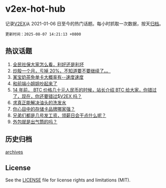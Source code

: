 # v2ex-hot-hub

 记录[V2EX](https://www.v2ex.com/)从 2021-01-06 日至今的热门话题。每小时抓取一次数据，按天[归档](archives)。

`更新时间：2025-08-07 14:21:13 +0800`

## 热议话题

1. [全民社保大家怎么看，利好还是利坏](https://www.v2ex.com/t/1150537)
1. [炒股一个月，亏掉 20%，不知道要不要继续了。。](https://www.v2ex.com/t/1150436)
1. [某宝奶茶免单卡大概率有--速度速度](https://www.v2ex.com/t/1150540)
1. [和前端小姐姐吵起来了](https://www.v2ex.com/t/1150524)
1. [14 年前， BTC 价格几十元人民币的时候，站长介绍 BTC 给大家，你错过了，现在，你还要错过$V2EX 吗？](https://www.v2ex.com/t/1150542)
1. [求真正能解决油头的洗发水](https://www.v2ex.com/t/1150406)
1. [你心目中的存储卡品牌哪家强？](https://www.v2ex.com/t/1150390)
1. [兄弟们都是几号发工资，领薪日会干点什么呢？](https://www.v2ex.com/t/1150435)
1. [外包就是出气筒的吗？](https://www.v2ex.com/t/1150477)

## 历史归档

[archives](archives)

## License

See the [LICENSE](LICENSE) file for license rights and limitations (MIT).
